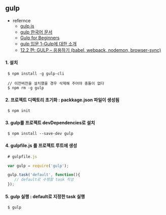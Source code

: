 ## gulp

 - refernce
	- [gulp.js](https://github.com/gulpjs/gulp/blob/master/docs/getting-started.md)
	- [gulp 한국어 문서](https://github.com/preco21/gulp-docs-ko)
	- [Gulp for Beginners](https://css-tricks.com/gulp-for-beginners/)
	- [gulp 입문 1-Gulp에 대한 소개](http://programmingsummaries.tistory.com/356)
	- [12.2 편: GULP – 응용하기 (babel, webpack, nodemon, browser-sync)](https://velopert.com/1456)

#### 1. 설치

```
 $ npm install -g gulp-cli

 // 이전버전을 설치했을 경우 삭제해 주어야 충돌이 없다
 $ npm rm -g gulp
```

#### 2. 프로젝트 디렉토리 초기화 : packkage.json 파일이 생성됨

```
 $ npm init
```

#### 3. gulp를 프로젝트 devDependencies로 설치

```
 $ npm install --save-dev gulp
```

#### 4. gulpfile.js 를 프로젝트 루트에 생성
```javascript
 # gulpfile.js

 var gulp = require('gulp');

 gulp.task('default', function(){
	// default로 수행할 task 작성
 });
```

#### 5. gulp 실행 : default로 지정한 task 실행
```
 $ gulp 
```
